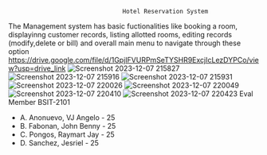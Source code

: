                                     Hotel Reservation System
The Management system has basic fuctionalities like booking a room, displayinng customer records, listing allotted rooms, editing records (modify,delete or bill) and overall main menu to navigate through these option
https://drive.google.com/file/d/1GpjIFVURPmSeTYSHR9ExcjIcLezDYPCo/view?usp=drive_link
![Screenshot 2023-12-07 215827](https://github.com/KrazyQwert/Advanced-Comprog/assets/145512801/0ec46ec5-be35-4713-a84f-9f316a6e6421)
![Screenshot 2023-12-07 215916](https://github.com/KrazyQwert/Advanced-Comprog/assets/145512801/1ed6df70-6694-423e-b6ea-07a63388d97a)
![Screenshot 2023-12-07 215931](https://github.com/KrazyQwert/Advanced-Comprog/assets/145512801/2ee71b0e-3f4b-4827-91ff-1102e802cc95)
![Screenshot 2023-12-07 220026](https://github.com/KrazyQwert/Advanced-Comprog/assets/145512801/418057ee-304e-4d18-bddd-d5fc544ee593)
![Screenshot 2023-12-07 220049](https://github.com/KrazyQwert/Advanced-Comprog/assets/145512801/dc7e92fb-7b70-416d-a419-ea073a47b8df)
![Screenshot 2023-12-07 220410](https://github.com/KrazyQwert/Advanced-Comprog/assets/145512801/e058d075-5b8d-4b31-a9e7-5e71d77f9d4c)
![Screenshot 2023-12-07 220423](https://github.com/KrazyQwert/Advanced-Comprog/assets/145512801/d6392539-64c5-435a-a18e-b5b30211bea1)
Eval Member BSIT-2101
* A. Anonuevo, VJ Angelo - 25
* B. Fabonan, John Benny - 25
* C. Pongos, Raymart Jay - 25
* D. Sanchez, Jesriel    - 25
